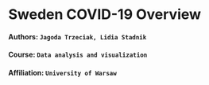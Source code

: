 # Sweden COVID-19 Overview

#### Authors: `Jagoda Trzeciak, Lidia Stadnik`
#### Course: `Data analysis and visualization`
#### Affiliation: `University of Warsaw`
